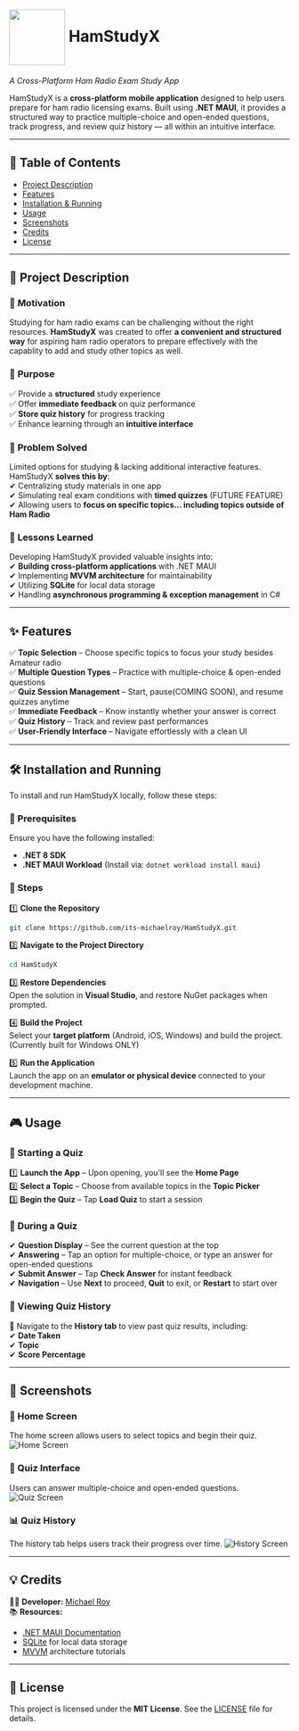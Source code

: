 ﻿<h1>
  <img src="Resources/Images/HamStudyX.jpg" width="100" align="center">
  HamStudyX
</h1>  


*A Cross-Platform Ham Radio Exam Study App*

HamStudyX is a **cross-platform mobile application** designed to help users prepare for ham radio licensing exams. Built using **.NET MAUI**, it provides a structured way to practice multiple-choice and open-ended questions, track progress, and review quiz history — all within an intuitive interface.

---

## 📌 **Table of Contents**
- [Project Description](#project-description)
- [Features](#features)
- [Installation & Running](#installation-and-running)
- [Usage](#usage)
- [Screenshots](#screenshots)
- [Credits](#credits)
- [License](#license)

---

## 📖 **Project Description**
### 🎯 **Motivation**
Studying for ham radio exams can be challenging without the right resources. **HamStudyX** was created to offer **a convenient and structured way** for aspiring ham radio operators to prepare effectively with the capablity to add and study other topics as well. 

### 🎯 **Purpose** 
✅ Provide a **structured** study experience  
✅ Offer **immediate feedback** on quiz performance  
✅ **Store quiz history** for progress tracking  
✅ Enhance learning through an **intuitive interface**  

### 🎯 **Problem Solved**
Limited options for studying & lacking additional interactive features.  
HamStudyX **solves this by**:  
✔ Centralizing study materials in one app  
✔ Simulating real exam conditions with **timed quizzes** (FUTURE FEATURE)  
✔ Allowing users to **focus on specific topics... including topics outside of Ham Radio**  

### 🎯 **Lessons Learned**
Developing HamStudyX provided valuable insights into:  
✔ **Building cross-platform applications** with .NET MAUI  
✔ Implementing **MVVM architecture** for maintainability  
✔ Utilizing **SQLite** for local data storage  
✔ Handling **asynchronous programming & exception management** in C#  

---

## ✨ **Features**
✅ **Topic Selection** – Choose specific topics to focus your study besides Amateur radio  
✅ **Multiple Question Types** – Practice with multiple-choice & open-ended questions  
✅ **Quiz Session Management** – Start, pause(COMING SOON), and resume quizzes anytime  
✅ **Immediate Feedback** – Know instantly whether your answer is correct  
✅ **Quiz History** – Track and review past performances  
✅ **User-Friendly Interface** – Navigate effortlessly with a clean UI  

---

## 🛠 **Installation and Running**
To install and run HamStudyX locally, follow these steps:

### **🔹 Prerequisites**
Ensure you have the following installed:  
- **.NET 8 SDK**  
- **.NET MAUI Workload** (Install via: `dotnet workload install maui`)  

### **🔹 Steps**
1️⃣ **Clone the Repository**  
```bash
git clone https://github.com/its-michaelroy/HamStudyX.git
```

2️⃣ **Navigate to the Project Directory**  
```bash
cd HamStudyX
```

3️⃣ **Restore Dependencies**  
Open the solution in **Visual Studio**, and restore NuGet packages when prompted.

4️⃣ **Build the Project**  
Select your **target platform** (Android, iOS, Windows) and build the project. (Currently built for Windows ONLY)

5️⃣ **Run the Application**  
Launch the app on an **emulator or physical device** connected to your development machine.  

---

## 🎮 **Usage**
### **🔹 Starting a Quiz**
1️⃣ **Launch the App** – Upon opening, you'll see the **Home Page**  
2️⃣ **Select a Topic** – Choose from available topics in the **Topic Picker**  
3️⃣ **Begin the Quiz** – Tap **Load Quiz** to start a session  

### **🔹 During a Quiz**
✔ **Question Display** – See the current question at the top  
✔ **Answering** – Tap an option for multiple-choice, or type an answer for open-ended questions  
✔ **Submit Answer** – Tap **Check Answer** for instant feedback  
✔ **Navigation** – Use **Next** to proceed, **Quit** to exit, or **Restart** to start over  

### **🔹 Viewing Quiz History**
📂 Navigate to the **History tab** to view past quiz results, including:  
✔ **Date Taken**  
✔ **Topic**  
✔ **Score Percentage**  

---

## 📸 **Screenshots**
### 📍 Home Screen
The home screen allows users to select topics and begin their quiz.
![Home Screen](Resources/Images/home.png)

### 🎯 Quiz Interface
Users can answer multiple-choice and open-ended questions.
![Quiz Screen](Resources/Images/quiz.png)

### 📊 Quiz History
The history tab helps users track their progress over time.
![History Screen](Resources/Images/history.png)

---

## 💡 **Credits**
👨‍💻 **Developer:** [Michael Roy](https://github.com/its-michaelroy)  
📚 **Resources:**  
- [.NET MAUI Documentation](https://learn.microsoft.com/en-us/dotnet/maui/)  
- [SQLite](https://www.sqlite.org/index.html) for local data storage  
- [MVVM](https://learn.microsoft.com/en-us/dotnet/maui/xaml/fundamentals/mvvm?view=net-maui-9.0) architecture tutorials  

---

## 📜 **License**
This project is licensed under the **MIT License**. See the [LICENSE](LICENSE) file for details.